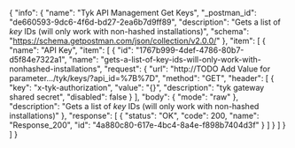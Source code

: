 {
  "info": {
    "name": "Tyk API Management Get Keys",
    "_postman_id": "de660593-9dc6-4f6d-bd27-2ea6b7d9ff89",
    "description": "Gets a list of *key* IDs (will only work with non-hashed installations)",
    "schema": "https://schema.getpostman.com/json/collection/v2.0.0/"
  },
  "item": [
    {
      "name": "API Key",
      "item": [
        {
          "id": "1767b999-4def-4786-80b7-d5f84e7322a1",
          "name": "gets-a-list-of-key-ids-will-only-work-with-nonhashed-installations",
          "request": {
            "url": "http://TODO Add Value for parameter.../tyk/keys/?api_id=%7B%7D",
            "method": "GET",
            "header": [
              {
                "key": "x-tyk-authorization",
                "value": "{}",
                "description": "tyk gateway shared secret",
                "disabled": false
              }
            ],
            "body": {
              "mode": "raw"
            },
            "description": "Gets a list of *key* IDs (will only work with non-hashed installations)"
          },
          "response": [
            {
              "status": "OK",
              "code": 200,
              "name": "Response_200",
              "id": "4a880c80-617e-4bc4-8a4e-f898b7404d3f"
            }
          ]
        }
      ]
    }
  ]
}
